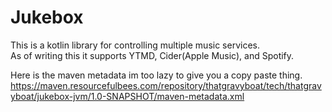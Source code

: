 # Jukebox
This is a kotlin library for controlling multiple music services.
<br>
As of writing this it supports YTMD, Cider(Apple Music), and Spotify.

Here is the maven metadata im too lazy to give you a copy paste thing.
<br>
https://maven.resourcefulbees.com/repository/thatgravyboat/tech/thatgravyboat/jukebox-jvm/1.0-SNAPSHOT/maven-metadata.xml
